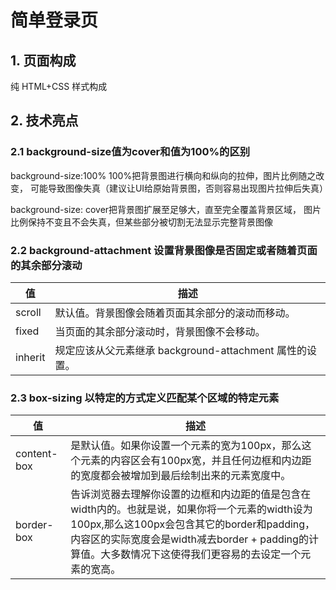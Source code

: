 # 简单登录页
## 1. 页面构成
纯 HTML+CSS 样式构成
## 2. 技术亮点
### 2.1 background-size值为cover和值为100%的区别
background-size:100% 100%把背景图进行横向和纵向的拉伸，图片比例随之改变，
可能导致图像失真（建议让UI给原始背景图，否则容易出现图片拉伸后失真）

background-size: cover把背景图扩展至足够大，直至完全覆盖背景区域，
图片比例保持不变且不会失真，但某些部分被切割无法显示完整背景图像

### 2.2 background-attachment 设置背景图像是否固定或者随着页面的其余部分滚动
| 值      | 描述                                                    |
| ------- | ------------------------------------------------------- |
| scroll  | 默认值。背景图像会随着页面其余部分的滚动而移动。        |
| fixed   | 当页面的其余部分滚动时，背景图像不会移动。              |
| inherit | 规定应该从父元素继承 background-attachment 属性的设置。 |

### 2.3 box-sizing 以特定的方式定义匹配某个区域的特定元素
| 值            | 描述                                                         |
| ------------- | ------------------------------------------------------------ |
| content-box | 是默认值。如果你设置一个元素的宽为100px，那么这个元素的内容区会有100px宽，并且任何边框和内边距的宽度都会被增加到最后绘制出来的元素宽度中。 |
| border-box  | 告诉浏览器去理解你设置的边框和内边距的值是包含在width内的。也就是说，如果你将一个元素的width设为100px,那么这100px会包含其它的border和padding，内容区的实际宽度会是width减去border + padding的计算值。大多数情况下这使得我们更容易的去设定一个元素的宽高。 |